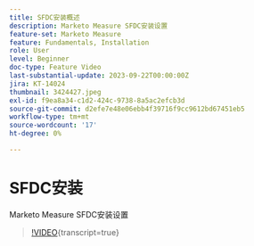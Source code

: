```yaml
---
title: SFDC安装概述
description: Marketo Measure SFDC安装设置
feature-set: Marketo Measure
feature: Fundamentals, Installation
role: User
level: Beginner
doc-type: Feature Video
last-substantial-update: 2023-09-22T00:00:00Z
jira: KT-14024
thumbnail: 3424427.jpeg
exl-id: f9ea8a34-c1d2-424c-9738-8a5ac2efcb3d
source-git-commit: d2efe7e48e06ebb4f39716f9cc9612bd67451eb5
workflow-type: tm+mt
source-wordcount: '17'
ht-degree: 0%

---
```


# SFDC安装

Marketo Measure SFDC安装设置

>[!VIDEO](https://video.tv.adobe.com/v/3424427/?learn=on){transcript=true}

